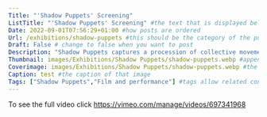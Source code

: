 ```yaml
---
Title: "'Shadow Puppets' Screening"
ListTitle: "'Shadow Puppets' Screening" #the text that is displayed below each post on the list pages
Date: 2022-09-01T07:56:29+01:00 #how posts are ordered 
Url: /exhibitions/shadow-puppets #this should be the category of the post and then the file name e.g. /print/printfilename
Draft: False # change to false when you want to post
Description: "Shadow Puppets captures a procession of collective movement and screened in Newcastle University Lecture Theatre. The film was made in collaboration with a dancer, Juanita Santife and musician, Marcus Pederson." #Description of the post
Thumbnail: images/Exhibitions/Shadow Puppets/shadow-puppets.webp #append link to image that will be shown on the list page
Coverimage: images/Exhibitions/Shadow Puppets/shadow-puppets.webp #the image that will be displayed at the top of the post
Caption: test #the caption of that image
Tags: ["Shadow Puppets","Film and performance"] #tags allow related content to be grouped together, add more by adding a comma to the latest tag
---
```

To see the full video click https://vimeo.com/manage/videos/697341968


